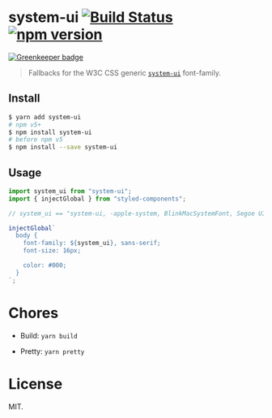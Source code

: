 system-ui [![Build Status](https://travis-ci.org/dashed/system-ui.svg)](https://travis-ci.org/dashed/system-ui) [![npm version](https://img.shields.io/npm/v/system-ui.svg?style=flat)](https://www.npmjs.com/package/system-ui)
=========

[![Greenkeeper badge](https://badges.greenkeeper.io/dashed/system-ui.svg)](https://greenkeeper.io/)

> Fallbacks for the W3C CSS generic [`system-ui`](https://www.w3.org/TR/css-fonts-4/#system-ui-def) font-family.

## Install

```sh
$ yarn add system-ui
# npm v5+
$ npm install system-ui
# before npm v5
$ npm install --save system-ui
```

## Usage

```js
import system_ui from "system-ui";
import { injectGlobal } from "styled-components";

// system_ui == "system-ui, -apple-system, BlinkMacSystemFont, Segoe UI, Roboto, Oxygen, Ubuntu, Cantarell, Fira Sans, Droid Sans, Helvetica Neue"

injectGlobal`
  body {
    font-family: ${system_ui}, sans-serif;
    font-size: 16px;

    color: #000;
  }
`;
```

Chores
======

- Build: `yarn build`

- Pretty: `yarn pretty`

License
=======

MIT.
